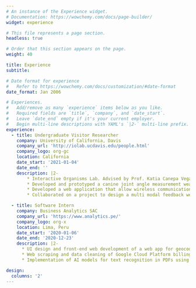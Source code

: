```yaml
---
# An instance of the Experience widget.
# Documentation: https://wowchemy.com/docs/page-builder/
widget: experience

# This file represents a page section.
headless: true

# Order that this section appears on the page.
weight: 40

title: Experience
subtitle:

# Date format for experience
#   Refer to https://wowchemy.com/docs/customization/#date-format
date_format: Jan 2006

# Experiences.
#   Add/remove as many `experience` items below as you like.
#   Required fields are `title`, `company`, and `date_start`.
#   Leave `date_end` empty if it's your current employer.
#   Begin multi-line descriptions with YAML's `|2-` multi-line prefix.
experience:
  - title: Undergraduate Visitor Researcher
    company: University of California, Davis
    company_url: 'http://iolab.ucdavis.edu/people.html'
    company_logo: org-gc
    location: California
    date_start: '2021-01-04'
    date_end: ''
    description: |2-
        * Interactive Organisms Lab. Advised by Prof. Katia Canepa Vega.
        * Developed and prototyped a canine joint angle measurement wearable using 9-DOF Inertial Measurement Units (IMU).
        * Developed a web application that allow wireless communication between a wearable device using the p5ble.js library and a BLE module.
        * Collaborated on a project to design a multi modal feedback wearable that allow users to perform canine exercises correctly.

  - title: Software Intern
    company: Business Analytics SAC
    company_url: 'https://www.analytics.pe/'
    company_logo: org-x
    location: Lima, Peru
    date_start: '2020-01-06'
    date_end: '2020-12-23'
    description: |2-
      * UI design and front-end web development of a web app for geocoding addresses using interactive maps, using Adobe XD and Angular 9.
      * Web scraping and data cleaning of Google Cloud Platform billing data using Python, Selenium and SQL.
      * Implementation of AI models for text recognition in PDFs using Microsoft AI Builder and Microsoft Power Apps.

design:
  columns: '2'
---
```


